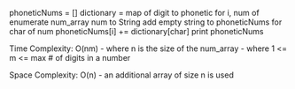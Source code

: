phoneticNums = []
dictionary = map of digit to phonetic
for i, num of enumerate num_array
    num to String
    add empty string to phoneticNums
    for char of num
        phoneticNums[i] += dictionary[char]
print phoneticNums

Time Complexity: O(nm)
	- where n is the size of the num_array
	- where 1 <= m <= max # of digits in a number

Space Complexity: O(n)
	- an additional array of size n is used
